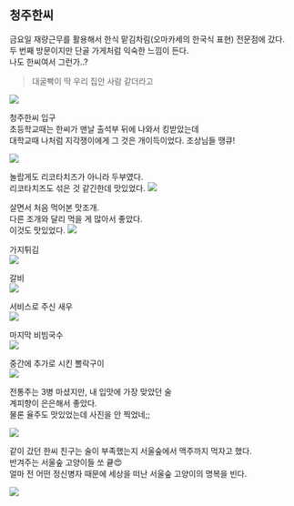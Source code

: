 ## 청주한씨

금요일 재량근무를 활용해서 한식 맡김차림(오마카세의 한국식 표현) 전문점에 갔다.  
두 번째 방문이지만 단골 가게처럼 익숙한 느낌이 든다.  
나도 한씨여서 그런가..?

> 대굴빡이 딱 우리 집안 사람 같더라고

![](./images/daegulbbak.png)

청주한씨 입구  
초등학교때는 한씨가 맨날 출석부 뒤에 나와서 킹받았는데  
대학교때 나처럼 지각쟁이에게 그 것은 개이득이었다. 조상님들 땡큐!

![](./images/1.jpg)

놀랍게도 리코타치즈가 아니라 두부였다.  
리코타치즈도 섞은 것 같긴한데 맛있었다.
![](./images/2.jpg)

살면서 처음 먹어본 맛조개.  
다른 조개와 달리 먹을 게 많아서 좋았다.  
이것도 맛있었다. 
![](./images/3.jpg)

가지튀김  
![](./images/4.jpg)

갈비  
![](./images/5.jpg)

서비스로 주신 새우  
![](./images/6.jpg)

마지막 비빔국수  
![](./images/7.jpg)

중간에 추가로 시킨 뽈락구이  
![](./images/8.jpg)

전통주는 3병 마셨지만, 내 입맛에 가장 맞았던 술  
계피향이 은은해서 좋았다.  
물론 율주도 맛있었는데 사진을 안 찍었네;;

![](./images/9.jpg)

같이 갔던 한씨 친구는 술이 부족했는지 서울숲에서 맥주까지 먹자고 했다.  
반겨주는 서울숲 고양이들 쏘 큩😍  
얼마 전 어떤 정신병자 때문에 세상을 떠난 서울숲 고양이의 명복을 빈다.

![](./images/10.jpg)